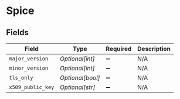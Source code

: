 # Spice


## Fields

| Field              | Type               | Required           | Description        |
| ------------------ | ------------------ | ------------------ | ------------------ |
| `major_version`    | *Optional[int]*    | :heavy_minus_sign: | N/A                |
| `minor_version`    | *Optional[int]*    | :heavy_minus_sign: | N/A                |
| `tls_only`         | *Optional[bool]*   | :heavy_minus_sign: | N/A                |
| `x509_public_key`  | *Optional[str]*    | :heavy_minus_sign: | N/A                |